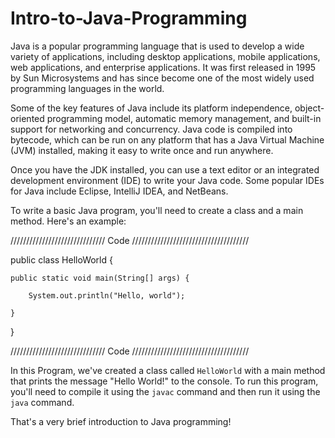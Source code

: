# Intro-to-Java-Programming

Java is a popular programming language that is used to develop a wide variety of applications, including desktop applications, mobile applications, web applications, and enterprise applications. It was first released in 1995 by Sun Microsystems and has since become one of the most widely used programming languages in the world.

Some of the key features of Java include its platform independence, object-oriented programming model, automatic memory management, and built-in support for networking and concurrency. Java code is compiled into bytecode, which can be run on any platform that has a Java Virtual Machine (JVM) installed, making it easy to write once and run anywhere.

Once you have the JDK installed, you can use a text editor or an integrated development environment (IDE) to write your Java code. Some popular IDEs for Java include Eclipse, IntelliJ IDEA, and NetBeans.

To write a basic Java program, you'll need to create a class and a main method. Here's an example:

////////////////////////////// Code /////////////////////////////////////

public class HelloWorld {

	public static void main(String[] args) {
	
		System.out.println("Hello, world");
		
	}
	
}

////////////////////////////// Code /////////////////////////////////////

In this Program, we've created a class called `HelloWorld` with a main method that prints the message "Hello World!" to the console. To run this program, you'll need to compile it using the `javac` command and then run it using the `java` command.

That's a very brief introduction to Java programming!

